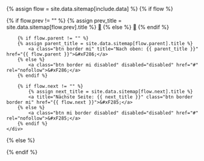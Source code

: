 {% assign flow = site.data.sitemap[include.data] %}
{% if flow %}
    <div class="btn-group {{ include.class }}">
        {% if flow.prev != "" %}
            {% assign prev_title = site.data.sitemap[flow.prev].title %}
            <a title="Vorige Seite: {{ prev_title }}" class="btn border mi" href="{{ flow.prev }}">&#xF284;</a>
        {% else %}
            <a class="btn border mi disabled" disabled="disabled" href="#" rel="nofollow">&#xF284;</a>
        {% endif %}

        {% if flow.parent != "" %}
        {% assign parent_title = site.data.sitemap[flow.parent].title %}
            <a class="btn border mi" title="Nach oben: {{ parent_title }}" href="{{ flow.parent }}">&#xF286;</a>
        {% else %}
            <a class="btn border mi disabled" disabled="disabled" href="#" rel="nofollow">&#xF286;</a>
        {% endif %}

        {% if flow.next != "" %}
            {% assign next_title = site.data.sitemap[flow.next].title %}
            <a title="Nächste Seite: {{ next_title }}" class="btn border border mi" href="{{ flow.next }}">&#xF285;</a>
        {% else %}
            <a class="btn mi border disabled" disabled="disabled" href="#" rel="nofollow">&#xF285;</a>
        {% endif %}
    </div>
{% else %}
    <div class="btn-group"></div>
{% endif %}
